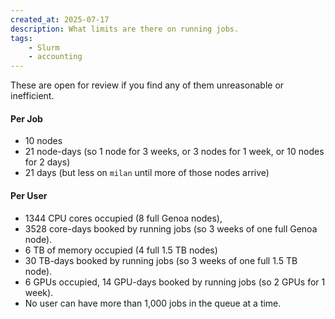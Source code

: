 ```yaml
---
created_at: 2025-07-17
description: What limits are there on running jobs.
tags: 
    - Slurm
    - accounting
---
```


These are open for review if you find any of them unreasonable or inefficient.  

#### Per Job

- 10 nodes
- 21 node-days (so 1 node for 3 weeks, or 3 nodes for 1 week, or 10 nodes for 2 days)
- 21 days (but less on `milan` until more of those nodes arrive)

#### Per User

- 1344 CPU cores occupied (8 full Genoa nodes),
- 3528 core-days booked by running jobs (so 3 weeks of one full Genoa node).
- 6 TB of memory occupied (4 full 1.5 TB nodes)
- 30 TB-days booked by running jobs (so 3 weeks of one full 1.5 TB node).
- 6 GPUs occupied, 14 GPU-days booked by running jobs (so 2 GPUs for 1 week).
- No user can have more than 1,000 jobs in the queue at a time.
